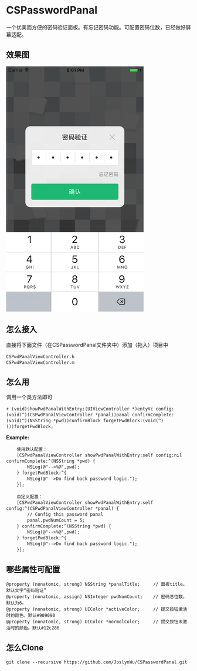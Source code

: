 # CSPasswordPanal
一个优美而方便的密码验证面板。有忘记密码功能。可配置密码位数，已经做好屏幕适配。

## 效果图
![](/Screenshot/CSPasswordPanal.png)

## 怎么接入
直接将下面文件（在CSPasswordPanal文件夹中）添加（拖入）项目中

```
CSPwdPanalViewController.h
CSPwdPanalViewController.m
```

## 怎么用
调用一个类方法即可

```
+ (void)showPwdPanalWithEntry:(UIViewController *)entyVc config:(void(^)(CSPwdPanalViewController *panal))panal confirmComplete:(void(^)(NSString *pwd))confirmBlock forgetPwdBlock:(void(^)())forgetPwdBlock;
```

**Example:**

```
    使用默认配置：
    [CSPwdPanalViewController showPwdPanalWithEntry:self config:nil confirmComplete:^(NSString *pwd) {
        NSLog(@"-->%@",pwd);
    } forgetPwdBlock:^{
        NSLog(@"-->Do find back password logic.");
    }];
 
    自定义配置：
    [CSPwdPanalViewController showPwdPanalWithEntry:self config:^(CSPwdPanalViewController *panal) {
        // Config this password panal
        panal.pwdNumCount = 5;
    } confirmComplete:^(NSString *pwd) {
        NSLog(@"-->%@",pwd);
    } forgetPwdBlock:^{
        NSLog(@"-->Do find back password logic.");
    }];
```


## 哪些属性可配置

```
@property (nonatomic, strong) NSString *panalTitle;     // 面板title。默认文字“密码验证”
@property (nonatomic, assign) NSInteger pwdNumCount;    // 密码总位数。默认为6。
@property (nonatomic, strong) UIColor *activeColor;     // 提交按钮激活时的颜色。默认#909090
@property (nonatomic, strong) UIColor *normolColor;     // 提交按钮未激活时的颜色。默认#12c286
```

## 怎么Clone

```
git clone --recursive https://github.com/JoslynWu/CSPasswordPanal.git
```



